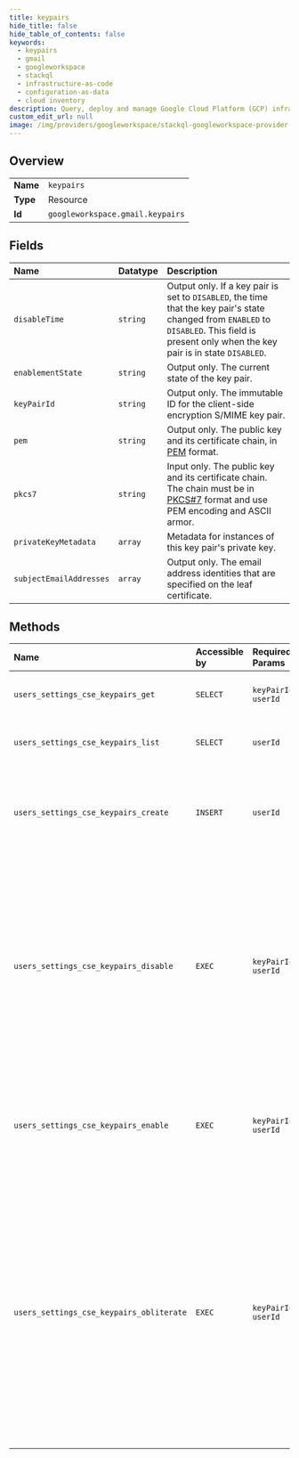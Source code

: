 ```yaml
---
title: keypairs
hide_title: false
hide_table_of_contents: false
keywords:
  - keypairs
  - gmail
  - googleworkspace    
  - stackql
  - infrastructure-as-code
  - configuration-as-data
  - cloud inventory
description: Query, deploy and manage Google Cloud Platform (GCP) infrastructure and resources using SQL
custom_edit_url: null
image: /img/providers/googleworkspace/stackql-googleworkspace-provider-featured-image.png
---
```

  
    

## Overview
<table><tbody>
<tr><td><b>Name</b></td><td><code>keypairs</code></td></tr>
<tr><td><b>Type</b></td><td>Resource</td></tr>
<tr><td><b>Id</b></td><td><code>googleworkspace.gmail.keypairs</code></td></tr>
</tbody></table>

## Fields
| Name | Datatype | Description |
|:-----|:---------|:------------|
| `disableTime` | `string` | Output only. If a key pair is set to `DISABLED`, the time that the key pair's state changed from `ENABLED` to `DISABLED`. This field is present only when the key pair is in state `DISABLED`. |
| `enablementState` | `string` | Output only. The current state of the key pair. |
| `keyPairId` | `string` | Output only. The immutable ID for the client-side encryption S/MIME key pair. |
| `pem` | `string` | Output only. The public key and its certificate chain, in [PEM](https://en.wikipedia.org/wiki/Privacy-Enhanced_Mail) format. |
| `pkcs7` | `string` | Input only. The public key and its certificate chain. The chain must be in [PKCS#7](https://en.wikipedia.org/wiki/PKCS_7) format and use PEM encoding and ASCII armor. |
| `privateKeyMetadata` | `array` | Metadata for instances of this key pair's private key. |
| `subjectEmailAddresses` | `array` | Output only. The email address identities that are specified on the leaf certificate. |
## Methods
| Name | Accessible by | Required Params | Description |
|:-----|:--------------|:----------------|:------------|
| `users_settings_cse_keypairs_get` | `SELECT` | `keyPairId, userId` | Retrieves an existing client-side encryption key pair. [Beta](https://workspace.google.com/terms/service-terms/index.html). |
| `users_settings_cse_keypairs_list` | `SELECT` | `userId` | Lists client-side encryption key pairs for an authenticated user. [Beta](https://workspace.google.com/terms/service-terms/index.html). |
| `users_settings_cse_keypairs_create` | `INSERT` | `userId` | Creates and uploads a client-side encryption S/MIME public key certificate chain and private key metadata for the authenticated user. [Beta](https://workspace.google.com/terms/service-terms/index.html). |
| `users_settings_cse_keypairs_disable` | `EXEC` | `keyPairId, userId` | Turns off a client-side encryption key pair. The authenticated user can no longer use the key pair to decrypt incoming CSE message texts or sign outgoing CSE mail. To regain access, use the EnableCseKeyPair to turn on the key pair. After 30 days, you can permanently delete the key pair by using the ObliterateCseKeyPair method. [Beta](https://workspace.google.com/terms/service-terms/index.html). |
| `users_settings_cse_keypairs_enable` | `EXEC` | `keyPairId, userId` | Turns on a client-side encryption key pair that was turned off. The key pair becomes active again for any associated client-side encryption identities. [Beta](https://workspace.google.com/terms/service-terms/index.html). |
| `users_settings_cse_keypairs_obliterate` | `EXEC` | `keyPairId, userId` | Deletes a client-side encryption key pair permanently and immediately. You can only permanently delete key pairs that have been turned off for more than 30 days. To turn off a key pair, use the DisableCseKeyPair method. Gmail can't restore or decrypt any messages that were encrypted by an obliterated key. Authenticated users and Google Workspace administrators lose access to reading the encrypted messages. [Beta](https://workspace.google.com/terms/service-terms/index.html). |
